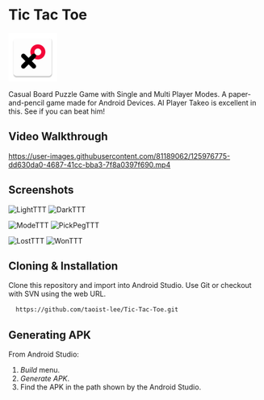 # Tic Tac Toe

![Tic Tac Toe Logo](/app/src/main/res/mipmap-xhdpi/ic_launcher.png)

Casual Board Puzzle Game with Single and Multi Player Modes. A paper-and-pencil game made for Android Devices. AI Player Takeo is excellent in this. See if you can beat him!   

## Video Walkthrough

https://user-images.githubusercontent.com/81189062/125976775-dd630da0-4687-41cc-bba3-7f8a0397f690.mp4

## Screenshots

![LightTTT](https://user-images.githubusercontent.com/81189062/125976998-56ef5b8f-a303-4d51-817a-b30791cc08ff.jpg)
![DarkTTT](https://user-images.githubusercontent.com/81189062/125977017-f8d46848-4594-47f3-8da9-50d535e4066c.jpg)

![ModeTTT](https://user-images.githubusercontent.com/81189062/125977027-e392b2ef-1b8f-4aef-bc18-3e9c9cecea78.jpg)
![PickPegTTT](https://user-images.githubusercontent.com/81189062/125977047-b1ed3b73-b1c0-4b41-9dd1-1d977b9b0fa0.jpg)

![LostTTT](https://user-images.githubusercontent.com/81189062/125977084-a78541ed-7b0e-4bb9-a92c-3f6411531454.jpg)
![WonTTT](https://user-images.githubusercontent.com/81189062/125977093-2ac9aa2c-5914-4f26-aa77-5ac49c5a8953.jpg)

## Cloning & Installation

Clone this repository and import into Android Studio. Use Git or checkout with SVN using the web URL.

```bash
  https://github.com/taoist-lee/Tic-Tac-Toe.git
```

## Generating APK

From Android Studio:

1. _Build_ menu.
2. _Generate APK_.
3. Find the APK in the path shown by the Android Studio.
